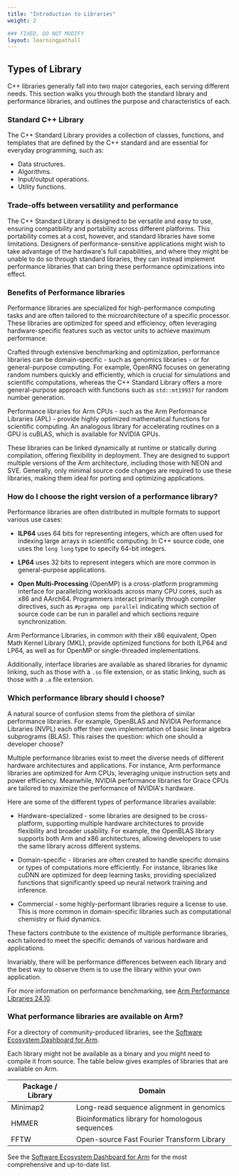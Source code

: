 ```yaml
---
title: "Introduction to Libraries"
weight: 2

### FIXED, DO NOT MODIFY
layout: learningpathall
---
```


## Types of Library

C++ libraries generally fall into two major categories, each serving different needs. This section walks you through both the standard library and performance libraries, and outlines the purpose and characteristics of each. 

### Standard C++ Library

The C++ Standard Library provides a collection of classes, functions, and templates that are defined by the C++ standard and are essential for everyday programming, such as:

* Data structures.
* Algorithms.
* Input/output operations. 
* Utility functions.

### Trade-offs between versatility and performance

The C++ Standard Library is designed to be versatile and easy to use, ensuring compatibility and portability across different platforms. This portability comes at a cost, however, and standard libraries have some limitations. Designers of performance-sensitive applications might wish to take advantage of the hardware's full capabilities, and where they might be unable to do so through standard libraries, they can instead implement performance libraries that can bring these performance optimizations into effect. 

### Benefits of Performance libraries

Performance libraries are specialized for high-performance computing tasks and are often tailored to the microarchitecture of a specific processor. These libraries are optimized for speed and efficiency, often leveraging hardware-specific features such as vector units to achieve maximum performance. 

Crafted through extensive benchmarking and optimization, performance libraries can be domain-specific - such as genomics libraries - or for general-purpose computing. For example, OpenRNG focuses on generating random numbers quickly and efficiently, which is crucial for simulations and scientific computations, whereas the C++ Standard Library offers a more general-purpose approach with functions such as `std::mt19937` for random number generation.

Performance libraries for Arm CPUs - such as the Arm Performance Libraries (APL) - provide highly optimized mathematical functions for scientific computing. An analogous library for accelerating routines on a GPU is cuBLAS, which is available for NVIDIA GPUs. 

These libraries can be linked dynamically at runtime or statically during compilation, offering flexibility in deployment. They are designed to support multiple versions of the Arm architecture, including those with NEON and SVE.  Generally, only minimal source code changes are required to use these libraries, making them ideal for porting and optimizing applications. 

### How do I choose the right version of a performance library?

Performance libraries are often distributed in multiple formats to support various use cases: 

- **ILP64** uses 64 bits for representing integers, which are often used for indexing large arrays in scientific computing. In C++ source code, one uses the `long long` type to specify 64-bit integers. 

- **LP64** uses 32 bits to represent integers which are more common in general-purpose applications. 

- **Open Multi-Processing** (OpenMP) is a cross-platform programming interface for parallelizing workloads across many CPU cores, such as x86 and AArch64. Programmers interact primarily through compiler directives, such as `#pragma omp parallel` indicating which section of source code can be run in parallel and which sections require synchronization. 

Arm Performance Libraries, in common with their x86 equivalent, Open Math Kernel Library (MKL), provide optimized functions for both ILP64 and LP64, as well as for OpenMP or single-threaded implementations. 

Additionally, interface libraries are available as shared libraries for dynamic linking, such as those with a `.so` file extension, or as static linking, such as those with a `.a` file extension.

### Which performance library should I choose?

A natural source of confusion stems from the plethora of similar performance libraries. For example, OpenBLAS and NVIDIA Performance Libraries (NVPL) each offer their own implementation of basic linear algebra subprograms (BLAS). This raises the question: which one should a developer choose?

Multiple performance libraries exist to meet the diverse needs of different hardware architectures and applications. For instance, Arm performance libraries are optimized for Arm CPUs, leveraging unique instruction sets and power efficiency. Meanwhile, NVIDIA performance libraries for Grace CPUs are tailored to maximize the performance of NVIDIA's hardware.

Here are some of the different types of performance libraries available:

- Hardware-specialized - some libraries are designed to be cross-platform, supporting multiple hardware architectures to provide flexibility and broader usability. For example, the OpenBLAS library supports both Arm and x86 architectures, allowing developers to use the same library across different systems. 

- Domain-specific - libraries are often created to handle specific domains or types of computations more efficiently. For instance, libraries like cuDNN are optimized for deep learning tasks, providing specialized functions that significantly speed up neural network training and inference.

- Commercial - some highly-performant libraries require a license to use. This is more common in domain-specific libraries such as computational chemistry or fluid dynamics. 

These factors contribute to the existence of multiple performance libraries, each tailored to meet the specific demands of various hardware and applications.

Invariably, there will be performance differences between each library and the best way to observe them is to use the library within your own application. 

For more information on performance benchmarking, see [Arm Performance Libraries 24.10](https://community.arm.com/arm-community-blogs/b/servers-and-cloud-computing-blog/posts/arm-performance-libraries-24-10).

### What performance libraries are available on Arm?

For a directory of community-produced libraries, see the [Software Ecosystem Dashboard for Arm](https://www.arm.com/developer-hub/ecosystem-dashboard). 

Each library might not be available as a binary and you might need to compile it from source. The table below gives examples of libraries that are available on Arm. 

| Package / Library    | Domain |
| -------- | ------- |
| Minimap2  | Long-read sequence alignment in genomics    |
| HMMER |Bioinformatics library for homologous sequences     |
| FFTW    | Open-source Fast Fourier Transform Library    |

See the [Software Ecosystem Dashboard for Arm](https://www.arm.com/developer-hub/ecosystem-dashboard) for the most comprehensive and up-to-date list.
